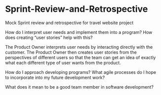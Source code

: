 # Sprint-Review-and-Retrospective
Mock Sprint review and retrospective for travel website project

How do I interpret user needs and implement them into a program? How does creating “user stories” help with this?

The Product Owner interprets user needs by interacting directly with the customer. The Product Owner then creates user stories from the perspectives of different users so that the team can get an idea of exactly what each different type of user wants from the product.

How do I approach developing programs? What agile processes do I hope to incorporate into my future development work?



What does it mean to be a good team member in software development?
